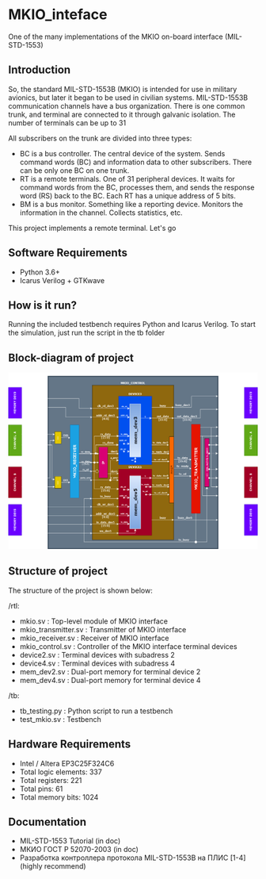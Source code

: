 # MKIO_inteface
One of the many implementations of the MKIO on-board interface (MIL-STD-1553)

## Introduction

So, the standard MIL-STD-1553B (MKIO) is intended for use in military avionics, 
but later it began to be used in civilian systems. MIL-STD-1553B communication 
channels have a bus organization. There is one common trunk, and terminal are 
connected to it through galvanic isolation. The number of terminals can be up to 31

All subscribers on the trunk are divided into three types:
* BC is a bus controller. The central device of the system. Sends command words (BC) and 
information data to other subscribers. There can be only one BC on one trunk.
* RT is a remote terminals. One of 31 peripheral devices. It waits for command words 
from the BC, processes them, and sends the response word (RS) back to the BC. Each RT 
has a unique address of 5 bits.
* BM is a bus monitor. Something like a reporting device. Monitors the information in 
the channel. Collects statistics, etc.

This project implements a remote terminal. Let's go

## Software Requirements

* Python 3.6+
* Icarus Verilog + GTKwave

## How is it run?

Running the included testbench requires Python and Icarus Verilog.
To start the simulation, just run the script in the tb folder

## Block-diagram of project

![Block-diagram](/doc/Block_diagram.png)

## Structure of project

The structure of the project is shown below:

/rtl:
* mkio.sv             : Top-level module of MKIO interface
* mkio_transmitter.sv : Transmitter of MKIO interface
* mkio_receiver.sv    : Receiver of MKIO interface
* mkio_control.sv     : Controller of the MKIO interface terminal devices
* device2.sv          : Terminal devices with subadress 2
* device4.sv          : Terminal devices with subadress 4
* mem_dev2.sv         : Dual-port memory for terminal device 2
* mem_dev4.sv         : Dual-port memory for terminal device 4

/tb:
* tb_testing.py       : Python script to run a testbench
* test_mkio.sv        : Testbench

## Hardware Requirements

* Intel / Altera EP3C25F324C6 
* Total logic elements: 337
* Total registers: 221
* Total pins: 61
* Total memory bits: 1024

## Documentation

* MIL-STD-1553 Tutorial (in doc)
* МКИО ГОСТ Р 52070-2003 (in doc)
* Разработка контроллера протокола MIL-STD-1553B на ПЛИС [1-4] (highly recommend)